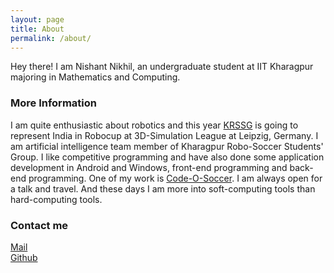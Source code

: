 ```yaml
---
layout: page
title: About
permalink: /about/
---
```


Hey there! I am Nishant Nikhil, an undergraduate student at IIT Kharagpur majoring in Mathematics and Computing.

### More Information

I am quite enthusiastic about robotics and this year [KRSSG](http://www.krssg.in) is going to represent India in Robocup at 3D-Simulation League at Leipzig, Germany. I am artificial intelligence team member of Kharagpur Robo-Soccer Students' Group. I like competitive programming and have also done some application development in Android and Windows, front-end programming and back-end programming. One of my work is [Code-O-Soccer](http://event.krssg.in). I am always open for a talk and travel. And these days I am more into soft-computing tools than hard-computing tools.

### Contact me

[Mail](mailto:nishantiam@gmail.com)<br/>
[Github](https://github.com/nishnik)
